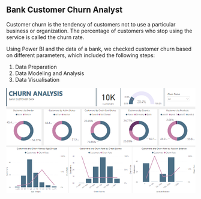 ## Bank Customer Churn Analyst
Customer churn is the tendency of customers not to use a particular business or organization. The percentage of customers who stop using the service is called the churn rate.

Using Power BI and the data of a bank, we checked customer churn based on different parameters, which included the following steps:
1. Data Preparation
2. Data Modeling and Analysis
3. Data Visualisation

![My Image](screenshot.png)